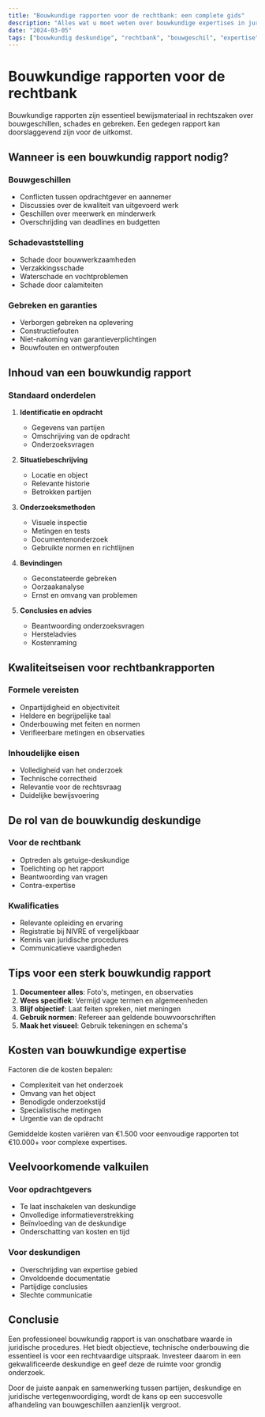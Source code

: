```yaml
---
title: "Bouwkundige rapporten voor de rechtbank: een complete gids"
description: "Alles wat u moet weten over bouwkundige expertises in juridische procedures. Van bouwgeschillen tot schadevaststelling."
date: "2024-03-05"
tags: ["bouwkundig deskundige", "rechtbank", "bouwgeschil", "expertise"]
---
```


# Bouwkundige rapporten voor de rechtbank

Bouwkundige rapporten zijn essentieel bewijsmateriaal in rechtszaken over bouwgeschillen, schades en gebreken. Een gedegen rapport kan doorslaggevend zijn voor de uitkomst.

## Wanneer is een bouwkundig rapport nodig?

### Bouwgeschillen
- Conflicten tussen opdrachtgever en aannemer
- Discussies over de kwaliteit van uitgevoerd werk
- Geschillen over meerwerk en minderwerk
- Overschrijding van deadlines en budgetten

### Schadevaststelling
- Schade door bouwwerkzaamheden
- Verzakkingsschade
- Waterschade en vochtproblemen
- Schade door calamiteiten

### Gebreken en garanties
- Verborgen gebreken na oplevering
- Constructiefouten
- Niet-nakoming van garantieverplichtingen
- Bouwfouten en ontwerpfouten

## Inhoud van een bouwkundig rapport

### Standaard onderdelen
1. **Identificatie en opdracht**
   - Gegevens van partijen
   - Omschrijving van de opdracht
   - Onderzoeksvragen

2. **Situatiebeschrijving**
   - Locatie en object
   - Relevante historie
   - Betrokken partijen

3. **Onderzoeksmethoden**
   - Visuele inspectie
   - Metingen en tests
   - Documentenonderzoek
   - Gebruikte normen en richtlijnen

4. **Bevindingen**
   - Geconstateerde gebreken
   - Oorzaakanalyse
   - Ernst en omvang van problemen

5. **Conclusies en advies**
   - Beantwoording onderzoeksvragen
   - Hersteladvies
   - Kostenraming

## Kwaliteitseisen voor rechtbankrapporten

### Formele vereisten
- Onpartijdigheid en objectiviteit
- Heldere en begrijpelijke taal
- Onderbouwing met feiten en normen
- Verifieerbare metingen en observaties

### Inhoudelijke eisen
- Volledigheid van het onderzoek
- Technische correctheid
- Relevantie voor de rechtsvraag
- Duidelijke bewijsvoering

## De rol van de bouwkundig deskundige

### Voor de rechtbank
- Optreden als getuige-deskundige
- Toelichting op het rapport
- Beantwoording van vragen
- Contra-expertise

### Kwalificaties
- Relevante opleiding en ervaring
- Registratie bij NIVRE of vergelijkbaar
- Kennis van juridische procedures
- Communicatieve vaardigheden

## Tips voor een sterk bouwkundig rapport

1. **Documenteer alles**: Foto's, metingen, en observaties
2. **Wees specifiek**: Vermijd vage termen en algemeenheden
3. **Blijf objectief**: Laat feiten spreken, niet meningen
4. **Gebruik normen**: Refereer aan geldende bouwvoorschriften
5. **Maak het visueel**: Gebruik tekeningen en schema's

## Kosten van bouwkundige expertise

Factoren die de kosten bepalen:
- Complexiteit van het onderzoek
- Omvang van het object
- Benodigde onderzoekstijd
- Specialistische metingen
- Urgentie van de opdracht

Gemiddelde kosten variëren van €1.500 voor eenvoudige rapporten tot €10.000+ voor complexe expertises.

## Veelvoorkomende valkuilen

### Voor opdrachtgevers
- Te laat inschakelen van deskundige
- Onvolledige informatieverstrekking
- Beïnvloeding van de deskundige
- Onderschatting van kosten en tijd

### Voor deskundigen
- Overschrijding van expertise gebied
- Onvoldoende documentatie
- Partijdige conclusies
- Slechte communicatie

## Conclusie

Een professioneel bouwkundig rapport is van onschatbare waarde in juridische procedures. Het biedt objectieve, technische onderbouwing die essentieel is voor een rechtvaardige uitspraak. Investeer daarom in een gekwalificeerde deskundige en geef deze de ruimte voor grondig onderzoek.

Door de juiste aanpak en samenwerking tussen partijen, deskundige en juridische vertegenwoordiging, wordt de kans op een succesvolle afhandeling van bouwgeschillen aanzienlijk vergroot.